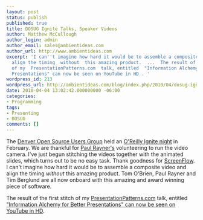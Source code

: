 ```yaml
---
layout: post
status: publish
published: true
title: DOSUG Ignite Talks, Speaker Videos
author: Matthew McCullough
author_login: admin
author_email: sales@ambientideas.com
author_url: http://www.ambientideas.com
excerpt: 'I can''t imagine how hard it would be to assemble a composite video and
  align the timing  without  this amazing product.  ...  The result of the first stitch
  of my  PresentationPatterns.com  talk, entitled  "Information Alchemy for Better
  Presentations" can now be seen on YouTube in HD . '
wordpress_id: 213
wordpress_url: http://ambientideas.com/blog/index.php/2010/04/dosug-ignite-talks-speaker-videos/
date: 2010-04-04 13:02:42.000000000 -06:00
categories:
- Programming
tags:
- Presenting
- DOSUG
comments: []
---
```

<p>The <a href="http://denveropensource.org">Denver Open Source Users Group</a> held an <a href="http://ignite.oreilly.com/">O'Reilly Ignite night</a> in February.  We are thankful for <a href="http://virtual-genius.com/">Paul Rayner's</a> volunteering to run the video camera.  I've just begun stitching the videos together with the animated slides, which turns out to be no easy task.  Thank goodness for <a href="http://www.telestream.net/screen-flow/overview.htm">ScreenFlow</a>.  I can't imagine how hard it would be to assemble a composite video and align the timing <i>without</i> this amazing product.  Tom O'Brien, Paul Rayner and Tim Berglund are all now onboard with this amazing and award winning piece of software.</p>

<p>The result of the first stitch of my <a href="http://PresentationPatterns.com">PresentationPatterns.com</a> talk, entitled <a href="http://www.youtube.com/watch?v=PiIHx6py72E">"Information Alchemy for Better Presentations" can now be seen on YouTube in HD</a>.</p>
